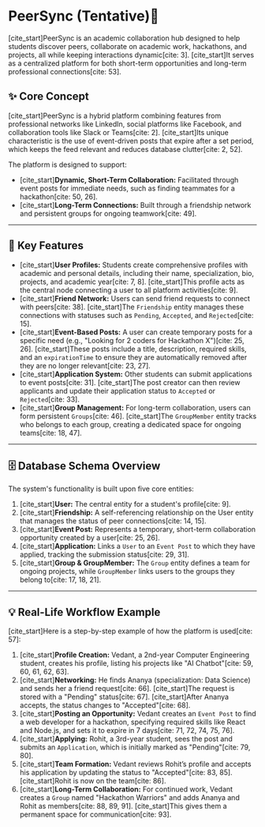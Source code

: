 # PeerSync (Tentative)🚀

[cite_start]PeerSync is an academic collaboration hub designed to help students discover peers, collaborate on academic work, hackathons, and projects, all while keeping interactions dynamic[cite: 3]. [cite_start]It serves as a centralized platform for both short-term opportunities and long-term professional connections[cite: 53].

## ✨ Core Concept

[cite_start]PeerSync is a hybrid platform combining features from professional networks like LinkedIn, social platforms like Facebook, and collaboration tools like Slack or Teams[cite: 2]. [cite_start]Its unique characteristic is the use of event-driven posts that expire after a set period, which keeps the feed relevant and reduces database clutter[cite: 2, 52].

The platform is designed to support:
* [cite_start]**Dynamic, Short-Term Collaboration:** Facilitated through event posts for immediate needs, such as finding teammates for a hackathon[cite: 50, 26].
* [cite_start]**Long-Term Connections:** Built through a friendship network and persistent groups for ongoing teamwork[cite: 49].

---

## 🔑 Key Features

* [cite_start]**User Profiles:** Students create comprehensive profiles with academic and personal details, including their name, specialization, bio, projects, and academic year[cite: 7, 8]. [cite_start]This profile acts as the central node connecting a user to all platform activities[cite: 9].
* [cite_start]**Friend Network:** Users can send friend requests to connect with peers[cite: 38]. [cite_start]The `Friendship` entity manages these connections with statuses such as `Pending`, `Accepted`, and `Rejected`[cite: 15].
* [cite_start]**Event-Based Posts:** A user can create temporary posts for a specific need (e.g., "Looking for 2 coders for Hackathon X")[cite: 25, 26]. [cite_start]These posts include a title, description, required skills, and an `expirationTime` to ensure they are automatically removed after they are no longer relevant[cite: 23, 27].
* [cite_start]**Application System:** Other students can submit applications to event posts[cite: 31]. [cite_start]The post creator can then review applicants and update their application status to `Accepted` or `Rejected`[cite: 33].
* [cite_start]**Group Management:** For long-term collaboration, users can form persistent `Groups`[cite: 46]. [cite_start]The `GroupMember` entity tracks who belongs to each group, creating a dedicated space for ongoing teams[cite: 18, 47].

---

## 🗄️ Database Schema Overview

The system's functionality is built upon five core entities:

1.  [cite_start]**User:** The central entity for a student's profile[cite: 9].
2.  [cite_start]**Friendship:** A self-referencing relationship on the User entity that manages the status of peer connections[cite: 14, 15].
3.  [cite_start]**Event Post:** Represents a temporary, short-term collaboration opportunity created by a user[cite: 25, 26].
4.  [cite_start]**Application:** Links a `User` to an `Event Post` to which they have applied, tracking the submission status[cite: 29, 31].
5.  [cite_start]**Group & GroupMember:** The `Group` entity defines a team for ongoing projects, while `GroupMember` links users to the groups they belong to[cite: 17, 18, 21].

---

## 💡 Real-Life Workflow Example

[cite_start]Here is a step-by-step example of how the platform is used[cite: 57]:

1.  [cite_start]**Profile Creation:** Vedant, a 2nd-year Computer Engineering student, creates his profile, listing his projects like "AI Chatbot"[cite: 59, 60, 61, 62, 63].
2.  [cite_start]**Networking:** He finds Ananya (specialization: Data Science) and sends her a friend request[cite: 66]. [cite_start]The request is stored with a "Pending" status[cite: 67]. [cite_start]After Ananya accepts, the status changes to "Accepted"[cite: 68].
3.  [cite_start]**Posting an Opportunity:** Vedant creates an `Event Post` to find a web developer for a hackathon, specifying required skills like React and Node.js, and sets it to expire in 7 days[cite: 71, 72, 74, 75, 76].
4.  [cite_start]**Applying:** Rohit, a 3rd-year student, sees the post and submits an `Application`, which is initially marked as "Pending"[cite: 79, 80].
5.  [cite_start]**Team Formation:** Vedant reviews Rohit’s profile and accepts his application by updating the status to "Accepted"[cite: 83, 85]. [cite_start]Rohit is now on the team[cite: 86].
6.  [cite_start]**Long-Term Collaboration:** For continued work, Vedant creates a `Group` named "Hackathon Warriors" and adds Ananya and Rohit as members[cite: 88, 89, 91]. [cite_start]This gives them a permanent space for communication[cite: 93].
